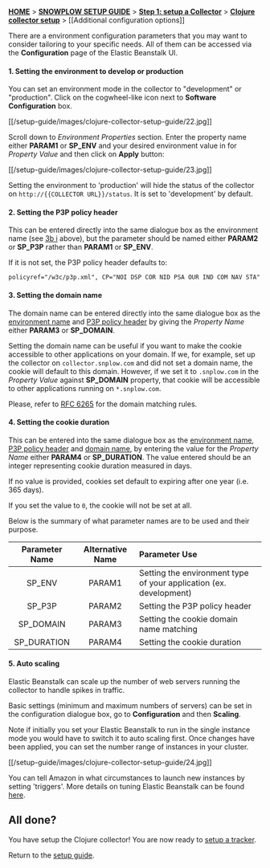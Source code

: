 [**HOME**](Home) > [**SNOWPLOW SETUP GUIDE**](Setting-up-Snowplow) > [**Step 1: setup a Collector**](Setting-up-a-Collector) > [**Clojure collector setup**](setting-up-the-clojure-collector) > [[Additional configuration options]]

There are a environment configuration parameters that you may want to consider tailoring to your specific needs. All of them can be accessed via the **Configuration** page of the Elastic Beanstalk UI.

<a name="3bi" ></a>

#### 1. Setting the environment to develop or production

You can set an environment mode in the collector to "development" or "production". Click on the cogwheel-like icon next to **Software Configuration** box. 

[[/setup-guide/images/clojure-collector-setup-guide/22.jpg]]

Scroll down to *Environment Properties* section. Enter the property name either **PARAM1** or **SP_ENV** and your desired environment value in for *Property Value* and then click on **Apply** button:

[[/setup-guide/images/clojure-collector-setup-guide/23.jpg]]

Setting the environment to 'production' will hide the status of the collector on `http://{{COLLECTOR URL}}/status`. It is set to 'development' by default.

<a name="3bii" ></a>

#### 2. Setting the P3P policy header

This can be entered directly into the same dialogue box as the environment name (see [3b i](#3bi) above), but the parameter  should be named either **PARAM2** or **SP_P3P** rather than **PARAM1** or **SP_ENV**.

If it is not set, the P3P policy header defaults to:

	policyref="/w3c/p3p.xml", CP="NOI DSP COR NID PSA OUR IND COM NAV STA"

<a name="3biii" ></a>

#### 3. Setting the domain name

The domain name can be entered directly into the same dialogue box as the [environment name](#3bi) and [P3P policy header](#3bii) by giving the *Property Name* either **PARAM3** or **SP_DOMAIN**.

Setting the domain name can be useful if you want to make the cookie accessible to other applications on your domain. If we, for example, set up the collector on `collector.snplow.com` and did not set a domain name, the cookie will default to this domain. However, if we set it to `.snplow.com` in the *Property Value* against **SP_DOMAIN** property, that cookie will be accessible to other applications running on `*.snplow.com`.

Please, refer to [RFC 6265](https://tools.ietf.org/html/rfc6265#section-5.1.3) for the domain matching rules.

<a name="3biv" ></a>

#### 4. Setting the cookie duration

This can be entered into the same dialogue box as the [environment name](#3bi), [P3P policy header](#3bii) and [domain name](#3biii), by entering the value for the *Property Name* either **PARAM4** or **SP_DURATION**. The value entered should be an integer representing cookie duration measured in days.

If no value is provided, cookies set default to expiring after one year (i.e. 365 days).

If you set the value to `0`, the cookie will not be set at all.

Below is the summary of what parameter names are to be used and their purpose.

Parameter Name | Alternative Name | Parameter Use
:---:|:---:|:---
SP_ENV | PARAM1 | Setting the environment type of your application (ex. development)
SP_P3P | PARAM2 | Setting the P3P policy header
SP_DOMAIN | PARAM3 | Setting the cookie domain name matching
SP_DURATION | PARAM4 | Setting the cookie duration

#### 5. Auto scaling

Elastic Beanstalk can scale up the number of web servers running the collector to handle spikes in traffic.

Basic settings (minimum and maximum numbers of servers) can be set in the configuration dialogue box, go to **Configuration** and then **Scaling**. 

Note if initially you set your Elastic Beanstalk to run in the single instance mode you would have to switch it to auto scaling first. Once changes have been applied, you can set the number range of instances in your cluster.

[[/setup-guide/images/clojure-collector-setup-guide/24.jpg]]

You can tell Amazon in what circumstances to launch new instances by setting 'triggers'. More details on tuning Elastic Beanstalk can be found [here](http://docs.aws.amazon.com/elasticbeanstalk/latest/dg/using-features.managing.as.html).

## All done?

You have setup the Clojure collector! You are now ready to [setup a tracker][tracker-setup].

Return to the [setup guide][setup-guide].

[setup-guide]: Setting-up-Snowplow
[tracker-setup]: Setting-up-Snowplow#wiki-step2
